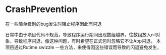 # CrashPrevention
在一些简单级别的bug发生时阻止程序因此而闪退

日常中由于项目代码不规范，导致程序运行期间出现数组越界，往数组放入nil对象，导致程序闪退，像这种问题，有时希望在正式包时忽略它不让App闪退。
本项目通过Rutime  swizzle 一些方法，来使得因这些错误而导致的闪退避免发生，

